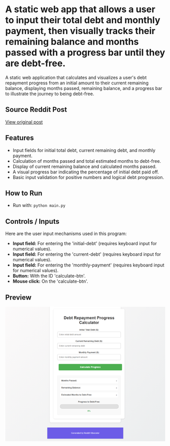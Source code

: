 # A static web app that allows a user to input their total debt and monthly payment, then visually tracks their remaining balance and months passed with a progress bar until they are debt-free.

A static web application that calculates and visualizes a user's debt repayment progress from an initial amount to their current remaining balance, displaying months passed, remaining balance, and a progress bar to illustrate the journey to being debt-free.

## Source Reddit Post
[View original post](https://reddit.com/r/confession/comments/1o1eu3j/i_really_dont_know_how_will_we_get_out_of_this/)

## Features
- Input fields for initial total debt, current remaining debt, and monthly payment.
- Calculation of months passed and total estimated months to debt-free.
- Display of current remaining balance and calculated months passed.
- A visual progress bar indicating the percentage of initial debt paid off.
- Basic input validation for positive numbers and logical debt progression.

## How to Run
- Run with: `python main.py`

## Controls / Inputs
Here are the user input mechanisms used in this program:

*   **Input field:** For entering the 'initial-debt' (requires keyboard input for numerical values).
*   **Input field:** For entering the 'current-debt' (requires keyboard input for numerical values).
*   **Input field:** For entering the 'monthly-payment' (requires keyboard input for numerical values).
*   **Button:** With the ID 'calculate-btn'.
*   **Mouse click:** On the 'calculate-btn'.


## Preview
![Screenshot](../../../screenshots/project_028.png)
